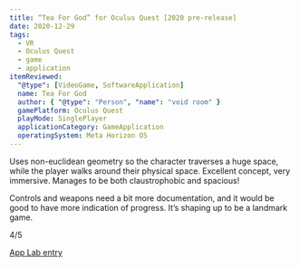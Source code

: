 ```yaml
---
title: “Tea For God” for Oculus Quest [2020 pre-release]
date: 2020-12-29
tags:
  - VR
  - Oculus Quest
  - game
  - application
itemReviewed:
  "@type": [VideoGame, SoftwareApplication]
  name: Tea For God
  author: { "@type": "Person", "name": "void room" }
  gamePlatform: Oculus Quest
  playMode: SinglePlayer
  applicationCategory: GameApplication
  operatingSystem: Meta Horizon OS
---
```


Uses non-euclidean geometry so the character traverses a huge space, while the player walks around their physical space. Excellent concept, very immersive. Manages to be both claustrophobic and spacious!

Controls and weapons need a bit more documentation, and it would be good to have more indication of progress. It’s shaping up to be a landmark game.

4/5

[App Lab entry](https://www.meta.com/experiences/3762343440541585/)
